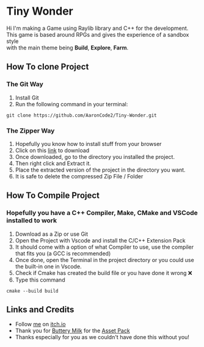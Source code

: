 # Tiny Wonder

Hi I'm making a Game using Raylib library and C++ for the development.  
This game is based around RPGs and gives the experience of a sandbox style  
with the main theme being **Build**, **Explore**, **Farm**.


## How To clone Project

### The Git Way

1. Install Git
2. Run the following command in your terminal:

```
git clone https://github.com/AaronCode2/Tiny-Wonder.git
```

### The Zipper Way

1. Hopefully you know how to install stuff from your browser  
2. Click on this [link](https://github.com/AaronCode2/Tiny-Wonder/archive/refs/heads/main.zip) to download  
3. Once downloaded, go to the directory you installed the project.
4. Then right click and Extract it.
5. Place the extracted version of the project in the directory you want.  
6. It is safe to delete the compressed Zip File / Folder

## How To Compile Project
### Hopefully you have a **C++ Compiler**, **Make**, **CMake** and **VSCode** installed to work

1. Download as a Zip or use Git
2. Open the Project with Vscode and install the C/C++ Extension Pack
3. It should come with a option of what Compiler to use, use the compiler that fits you (a GCC is recommended)
4. Once done, open the Terminal in the project directory or you could use the built-in one in Vscode.
5. Check if Cmake has created the build file or you have done it wrong ❌
6. Type this command

```
cmake --build build
```


## Links and Credits

- Follow [me](https://messygear.itch.io/) on [itch.io](https://itch.io/)
- Thank you for [Buttery Milk](https://butterymilk.itch.io/) for the [Asset Pack](https://butterymilk.itch.io/tiny-wonder-farm-asset-pack)  
- Thanks especially for you as we couldn't have done this without you!